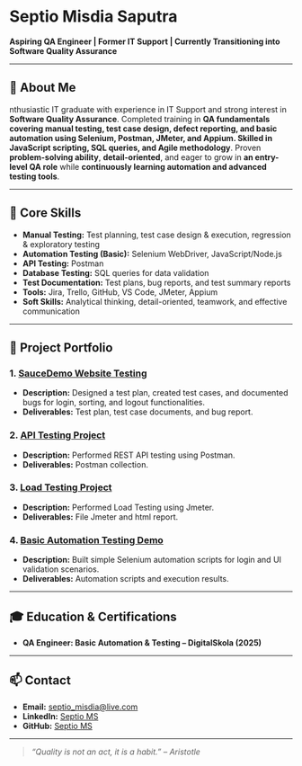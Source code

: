 # Septio Misdia Saputra

**Aspiring QA Engineer | Former IT Support | Currently Transitioning into Software Quality Assurance**

---

## 👋 About Me
nthusiastic IT graduate with experience in IT Support and strong interest in **Software
Quality Assurance**. Completed training in **QA fundamentals covering manual testing, test
case design, defect reporting, and basic automation using Selenium, Postman, JMeter, and
Appium. Skilled in JavaScript scripting, SQL queries, and Agile methodology**. Proven
**problem-solving ability**, **detail-oriented**, and eager to grow in **an entry-level QA role** while
**continuously learning automation and advanced testing tools**. 

---

## 🔧 Core Skills
- **Manual Testing:** Test planning, test case design & execution, regression & exploratory testing  
- **Automation Testing (Basic):** Selenium WebDriver, JavaScript/Node.js  
- **API Testing:** Postman  
- **Database Testing:** SQL queries for data validation  
- **Test Documentation:** Test plans, bug reports, and test summary reports  
- **Tools:** Jira, Trello, GitHub, VS Code, JMeter, Appium  
- **Soft Skills:** Analytical thinking, detail-oriented, teamwork, and effective communication  

---

## 📂 Project Portfolio

### 1. [SauceDemo Website Testing](https://drive.google.com/drive/folders/1ncNpCit52zB_qcliICNnlIpRQCiKzjen?usp=drive_link)
- **Description:** Designed a test plan, created test cases, and documented bugs for login, sorting, and logout functionalities.  
- **Deliverables:** Test plan, test case documents, and bug report.

### 2. [API Testing Project](https://drive.google.com/drive/folders/178KZI9Fw01NsH9QK0-6hiw1nNRV44V4S?usp=drive_link)
- **Description:** Performed REST API testing using Postman.  
- **Deliverables:** Postman collection.

### 3. [Load Testing Project](https://drive.google.com/drive/folders/1gfGE-S3kIS1fZBHM6RxPd6CsjOqW-TfV?usp=drive_link)
- **Description:** Performed Load Testing using Jmeter.  
- **Deliverables:** File Jmeter and html report.

### 4. [Basic Automation Testing Demo](https://github.com/SeptioMS/web-ui-automation-advance)
- **Description:** Built simple Selenium automation scripts for login and UI validation scenarios.  
- **Deliverables:** Automation scripts and execution results.

---

## 🎓 Education & Certifications
- **QA Engineer: Basic Automation & Testing – DigitalSkola (2025)**  
---

## 📫 Contact
- **Email:** septio_misdia@live.com  
- **LinkedIn:** [Septio MS](https://www.linkedin.com/in/septioms/)  
- **GitHub:** [Septio MS](https://github.com/SeptioMS/)

---

> *“Quality is not an act, it is a habit.” – Aristotle*
